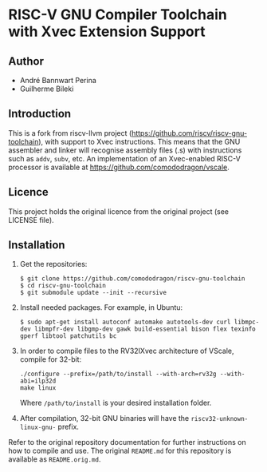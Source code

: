 # RISC-V GNU Compiler Toolchain with Xvec Extension Support

## Author

* André Bannwart Perina
* Guilherme Bileki

## Introduction

This is a fork from riscv-llvm project (https://github.com/riscv/riscv-gnu-toolchain), with
support to Xvec instructions. This means that the GNU assembler and linker will recognise
assembly files (.s) with instructions such as ```addv```, ```subv```, etc. An implementation
of an Xvec-enabled RISC-V processor is available at https://github.com/comododragon/vscale.

## Licence

This project holds the original licence from the original project (see LICENSE file).

## Installation

1. Get the repositories:

	```
	$ git clone https://github.com/comododragon/riscv-gnu-toolchain
	$ cd riscv-gnu-toolchain
	$ git submodule update --init --recursive
	```

2. Install needed packages. For example, in Ubuntu:

	```
	$ sudo apt-get install autoconf automake autotools-dev curl libmpc-dev libmpfr-dev libgmp-dev gawk build-essential bison flex texinfo gperf libtool patchutils bc
	```

3. In order to compile files to the RV32IXvec architecture of VScale, compile for 32-bit:

	```
	./configure --prefix=/path/to/install --with-arch=rv32g --with-abi=ilp32d
	make linux
	```

	Where ```/path/to/install``` is your desired installation folder.

4. After compilation, 32-bit GNU binaries will have the ```riscv32-unknown-linux-gnu-``` prefix.

Refer to the original repository documentation for further instructions on how to compile and use.
The original ```README.md``` for this repository is available as ```README.orig.md```.
